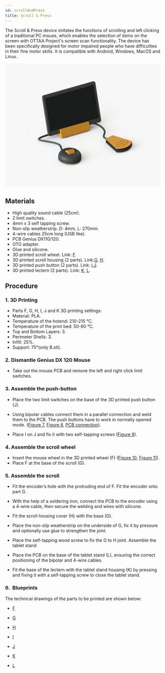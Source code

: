 ```yaml
---
id: scrollAndPress
title: Scroll & Press
---
```



The Scroll & Press device imitates the functions of scrolling and left clicking of a traditional PC mouse, which enables the selection of items on the screen with OTTAA Project's screen scan functionality.  The device has been specifically designed for motor impaired people who have difficulties in their fine motor skills.
It is compatible with Android, Windows, MacOS and Linux.

![WhatsApp Image 2020-09-25 at 12.25.05.jpeg](../static/img/scrollAndPress.jpeg)


## Materials

* High quality sound cable (25cm).
* 2 limit switches.
* 4mm x 3 self tapping screw.
* Non-slip weatherstrip. D: 4mm, L: 270mm.
* 4-wire cables 25cm long (USB like).
* PCB Genius DX110/120.
* OTG adapter.
* Glue and silicone.
* 3D printed scroll wheel. Link: [F](https://drive.google.com/file/d/1ocrwG9pUuppDk_TxXdfU-jw2cZNmA_5Q/view?usp=sharing). 
* 3D printed scroll housing (2 parts). Link:[G](https://drive.google.com/file/d/1YklgSgGbyKkErdh42jgShiFsRIWufhFL/view?usp=sharing), [H](https://drive.google.com/file/d/1wSbTZ51LTdTbQFrFLeuAIuDAXOjR-aeY/view?usp=sharing).
* 3D printed push button (2 parts). Link: [I](https://drive.google.com/file/d/1i-uW3mDjVCnCPgpuQ0q6UytSte6m1uzv/view?usp=sharing),[J](https://drive.google.com/file/d/13alBAoxodGKYPvrrsvb1UEtkjVpU5LSo/view?usp=sharing).
* 3D printed lectern (2 parts). Link: [K](https://drive.google.com/file/d/1UnBIApIqUUpsHjtGhUjfPx1pok47QHd1/view?usp=sharing), [L](https://drive.google.com/file/d/1SJAl_br12CNCSe5_JwbfbOU1ZUvuVCAV/view?usp=sharing).

## Procedure

### 1. 3D Printing

 * Parts F, G, H, I, J and K  3D printing settings: 
 * Material: PLA.
 * Temperature of the hotend: 210-215 °C.
 * Temperature of the print bed: 50-60 °C.
 * Top and Bottom Layers: 3.
 * Perimeter Shells: 3.
 * Infill: 25%.
 * Support: 75°(only B.stl).

### 2. Dismantle Genius DX 120 Mouse

 * Take out the mouse PCB and remove the left and right click limit switches.

### 3. Assemble the push-button

 * Place the two limit switches on the base of the 3D printed push button (J).

 * Using bipolar cables connect them in a parallel connection and weld them to the PCB. 
  The push buttons have to work in normally opened mode. ([Figure 7](https://drive.google.com/file/d/1hJX_H08zH5Y6z50uw2MZ4vjAfXDva6Sh/view?usp=sharing), [Figure 8](https://drive.google.com/file/d/1mCdPttvOAZV-D-qX5y5ws7LYHEmS7hX4/view?usp=sharing), [PCB connection](https://drive.google.com/file/d/1APXE_7N2-TtJhBHzjSdUjh6Z4agkxLwp/view?usp=sharing)). 

 * Place I on J and fix it with two self-tapping screws ([Figure 9](https://drive.google.com/file/d/1IaYppWFhCYig1H7bOUKBdTVWCPXoFMCv/view?usp=sharing)).

### 4. Assemble the scroll wheel 

 * Insert the mouse wheel in the 3D printed wheel (F)  ([Figure 10](https://drive.google.com/file/d/1-F3uGYET26IC8HWCcdsZrcgf9CHtlKyn/view?usp=sharing), [Figure 11](https://drive.google.com/file/d/1q4QWvtQIGMaWieNQQ45_A7IEqlHPDoS_/view?usp=sharing)). 
 * Place F at the base of the scroll (G).

### 5. Assemble the scroll 

* Fit the encoder’s hole with the protruding end of F. 
 Fit the encoder onto part G.

* With the help of a soldering iron, connect the PCB to the encoder using a 4-wire cable, then secure the welding and wires with silicone.

* Fit the scroll housing cover (H) with the base (G). 

* Place the non-slip weatherstrip on the underside of G, fix it by pressure and optionally use glue to strengthen the joint.

* Place the self-tapping wood screw to fix the G to H joint.
Assemble the tablet stand

* Place the PCB on the base of the tablet stand (L), ensuring the correct positioning of the bipolar and 4-wire cables.

* Fit the base of the lectern with the tablet stand housing (K) by pressing and fixing it with a self-tapping screw to close the tablet stand.

### 6.  Blueprints

 The technical drawings of the parts to be printed are shown below:

  * [F](https://drive.google.com/file/d/1Gh-S2gs5Bl-dMbzCDha28QWEWtS5Rbha/view?usp=sharing)

  * [G](https://drive.google.com/file/d/1mFtqN_vVIQ2uw8AoRI7P6g0OsdIkJBxC/view?usp=sharing)

  * [H](https://drive.google.com/file/d/1rDFh-nLUXIDi5VHBt4X1_hPafqaVpXWx/view?usp=sharing)

  * [I](https://drive.google.com/file/d/1BBacggM7pxs8M68eSeWkXcaqdPH7hQ4x/view?usp=sharing)

  * [J](https://drive.google.com/file/d/18TkBkbq4yBI7dJnZBB6lW_ktg7oRtulf/view?usp=sharing)

  * [K](https://drive.google.com/file/d/1_jd9kli9ysh8BuX5micqTNPQX_uEPNjB/view?usp=sharing)

  * [L](https://drive.google.com/file/d/1LgwKxKWrxWNAA_plA4ngFvSCZesAGAog/view?usp=sharing)



